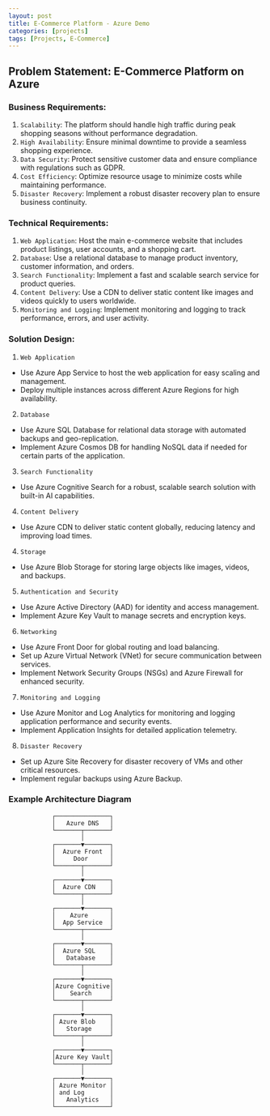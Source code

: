 ```yaml
---
layout: post
title: E-Commerce Platform - Azure Demo
categories: [projects]
tags: [Projects, E-Commerce]
---
```

## Problem Statement: E-Commerce Platform on Azure

### Business Requirements:
1. `Scalability`: The platform should handle high traffic during peak shopping seasons without performance degradation.
2. `High Availability`: Ensure minimal downtime to provide a seamless shopping experience.
3. `Data Security`: Protect sensitive customer data and ensure compliance with regulations such as GDPR.
4. `Cost Efficiency`: Optimize resource usage to minimize costs while maintaining performance.
5. `Disaster Recovery`: Implement a robust disaster recovery plan to ensure business continuity.

### Technical Requirements:
1. `Web Application`: Host the main e-commerce website that includes product listings, user accounts, and a shopping cart.
2. `Database`: Use a relational database to manage product inventory, customer information, and orders.
3. `Search Functionality`: Implement a fast and scalable search service for product queries.
4. `Content Delivery`: Use a CDN to deliver static content like images and videos quickly to users worldwide.
5. `Monitoring and Logging`: Implement monitoring and logging to track performance, errors, and user activity.

### Solution Design:

1. `Web Application`
- Use Azure App Service to host the web application for easy scaling and management.
- Deploy multiple instances across different Azure Regions for high availability.

2. `Database`
- Use Azure SQL Database for relational data storage with automated backups and geo-replication.
- Implement Azure Cosmos DB for handling NoSQL data if needed for certain parts of the application.

3. `Search Functionality`
- Use Azure Cognitive Search for a robust, scalable search solution with built-in AI capabilities.

4. `Content Delivery`
- Use Azure CDN to deliver static content globally, reducing latency and improving load times.

4. `Storage`
- Use Azure Blob Storage for storing large objects like images, videos, and backups.

5. `Authentication and Security`
- Use Azure Active Directory (AAD) for identity and access management.
- Implement Azure Key Vault to manage secrets and encryption keys.

6. `Networking`
- Use Azure Front Door for global routing and load balancing.
- Set up Azure Virtual Network (VNet) for secure communication between services.
- Implement Network Security Groups (NSGs) and Azure Firewall for enhanced security.

7. `Monitoring and Logging`
- Use Azure Monitor and Log Analytics for monitoring and logging application performance and security events.
- Implement Application Insights for detailed application telemetry.

8. `Disaster Recovery`
-  Set up Azure Site Recovery for disaster recovery of VMs and other critical resources.
- Implement regular backups using Azure Backup.

### Example Architecture Diagram

```plaintext
            ┌───────────────┐
            │   Azure DNS   │
            └───────┬───────┘
                    │
            ┌───────▼───────┐
            │  Azure Front  │
            │     Door      │
            └───────┬───────┘
                    │
            ┌───────▼───────┐
            │  Azure CDN    │
            └───────┬───────┘
                    │
            ┌───────▼───────┐
            │    Azure      │
            │  App Service  │
            └───────┬───────┘
                    │
            ┌───────▼───────┐
            │  Azure SQL    │
            │   Database    │
            └───────┬───────┘
                    │
            ┌───────▼───────┐
            │Azure Cognitive│
            │    Search     │
            └───────┬───────┘
                    │
            ┌───────▼───────┐
            │ Azure Blob    │
            │   Storage     │
            └───────┬───────┘
                    │
            ┌───────▼───────┐
            │Azure Key Vault│
            └───────┬───────┘
                    │
            ┌───────▼───────┐
            │ Azure Monitor │
            │ and Log       │
            │   Analytics   │
            └───────────────┘
```